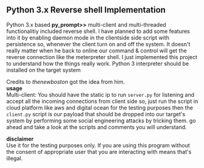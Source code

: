 ## Python 3.x Reverse shell Implementation
Python 3.x based **py_prompt>>** multi-client and multi-threaded functionalitiy included reverse shell. I have planned to add some features into it by enabling daemon mode in the 
clientside side script with persistence so, whenever the client turn on and off the system. It doesn't really matter when he back to online our command & control will get the reverse connection
like the meterpreter shell. I just implemented this project to understand how the things really work. Python 3 interpreter should be installed on the target system

Credits to *thenewboston* got the idea from him.<br />
**usage**<br />
Multi-client: 
You should have the static ip to run ```server.py``` for listening and accept all the incoming connections from client side so, just run the script in cloud platform like aws and 
digital ocean for the testing purposes then the ```client.py``` script is our payload that should be dropped into our target's system by performing some social 
engineering attacks by tricking them. go ahead and take a look at the scripts and comments you will understand.


**disclaimer**<br />
Use it for the testing purposes only. If you are using this program without the consent of appropriate user that you are interacting with means
that's illegal. 

